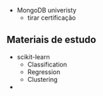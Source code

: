 - MongoDB univeristy
  - tirar certificação

## Materiais de estudo
- scikit-learn
  - Classification
  - Regression
  - Clustering
- 